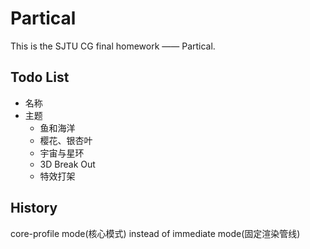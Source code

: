# Partical

This is the SJTU CG final homework —— Partical.  

## Todo List
* 名称
* 主题
  * 鱼和海洋
  * 樱花、银杏叶
  * 宇宙与星环
  * 3D Break Out
  * 特效打架



##  History

core-profile mode(核心模式) instead of immediate mode(固定渲染管线)